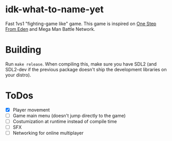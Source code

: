 # idk-what-to-name-yet

Fast 1vs1 "fighting-game like" game. This game is inspired
on [One Step From Eden](https://store.steampowered.com/app/960690/One_Step_From_Eden/) and Mega Man Battle Network.


# Building

Run ```make release```.
When compiling this, make sure you have SDL2 (and SDL2-dev if the previous package doesn't ship the development libraries on your distro).


# ToDos

- [x] Player movement
- [ ] Game main menu (doesn't jump directly to the game)
- [ ] Costumization at runtime instead of compile time
- [ ] SFX
- [ ] Networking for online multiplayer